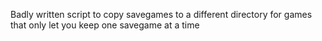 Badly written script to copy savegames to a different directory for games that only let you keep one savegame at a time 
